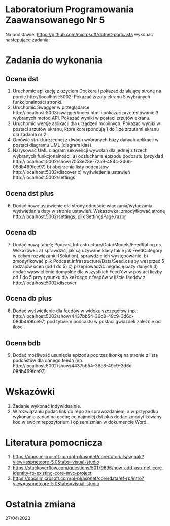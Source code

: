 # Laboratorium Programowania Zaawansowanego Nr 5

Na podstawie: https://github.com/microsoft/dotnet-podcasts wykonać następujące zadania:

# Zadania do wykonania

## Ocena dst

1. Uruchomić aplikację z użyciem Dockera i pokazać działającą stronę na porcie http://localhost:5002. Pokazać zrzuty ekranu 5 wybranych funkcjonalności stronki.
2. Uruchomić Swagger w przeglądarce http://localhost:5003/swagger/index.html i pokazać przetestowanie 3 wybranych metod API. Pokazać wyniki w postaci zrzutów ekranu.
3. Uruchomić wersję aplikacji dla urządzeń mobilnych. Pokazać wyniki w postaci zrzutów ekranu, które korespondują 1 do 1 ze zrzutami ekranu dla zadania nr 2.
4. Omówić strukturę jednej z dwóch wybranych bazy danych aplikacji w postaci diagramu UML (diagram klas). 
5. Narysować UML diagram sekwencji wywołań dla jednej z trzech wybranych funkcjonalności:
a) odsłuchania epizodu podcastu (przykład http://localhost:5002/show/7053e28e-72a9-484c-3d6b-08db469fce97)
b) obejrzenia listy podcastów http://localhost:5002/discover
c) wyświetlenia ustawień http://localhost:5002/settings

## Ocena dst plus

6. Dodać nowe ustawienie dla strony odnośnie włączania/wyłączania wyświetlania daty w stronie ustawień. 
Wskazówka: zmodyfkować stronę http://localhost:5002/settings, plik SettingsPage.razor

## Ocena db

7. Dodać nową tabelę Podcast.Infrastructure/Data/Models/FeedRating.cs
Wskazówki:
a) sprawdzić, jak są używane klasy takie jak FeedCategory w całym rozwiązaniu (Solution), sprawdzić ich występowanie.
b) zmodyfikować plik Podcast.Infrastructure/Data/Seed.cs aby wesprzeć 5 rodzajów ocen (od 1 do 5)
c) przeprowadzić migrację bazy danych
d) dodać wyświetlenie domyślne dla wszystkich Feed'ów w postaci liczby od 1 do 5 przy rysunku dla każdego z feedów w liście feedów z http://localhost:5002/discover

## Ocena db plus

8. Dodać wyświetlenie dla feedów w widoku szczegółów (np.: http://localhost:5002/show/4437bb54-36c8-49c9-3d6d-08db469fce97) pod tytułem podcastu w postaci gwiazdek zależnie od ilości.

## Ocena bdb

9. Dodać możliwość usunięcia epizodu poprzez ikonkę na stronie z listą podcastów dla danego feeda (np. http://localhost:5002/show/4437bb54-36c8-49c9-3d6d-08db469fce97)

# Wskazówki

1. Zadanie wykonać indywidualnie.
2. W rozwiązaniu podać link do repo ze sprawozdaniem, a w przypadku wykonania zadań na ocenę co najmniej dst plus dodać zmodyfikowany kod w swoim repozytorium i opisem zmian w dokumencie Word.

# Literatura pomocnicza

1. https://docs.microsoft.com/pl-pl/aspnet/core/tutorials/signalr?view=aspnetcore-5.0&tabs=visual-studio
2. https://stackoverflow.com/questions/50179696/how-add-asp-net-core-identity-to-existing-core-mvc-project
3. https://docs.microsoft.com/pl-pl/aspnet/core/data/ef-rp/intro?view=aspnetcore-5.0&tabs=visual-studio

# Ostatnia zmiana
27/04/2023
